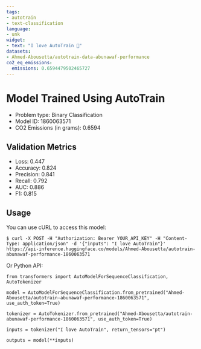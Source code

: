 ```yaml
---
tags:
- autotrain
- text-classification
language:
- unk
widget:
- text: "I love AutoTrain 🤗"
datasets:
- Ahmed-Abousetta/autotrain-data-abunawaf-performance
co2_eq_emissions:
  emissions: 0.6594479502465727
---
```


# Model Trained Using AutoTrain

- Problem type: Binary Classification
- Model ID: 1860063571
- CO2 Emissions (in grams): 0.6594

## Validation Metrics

- Loss: 0.447
- Accuracy: 0.824
- Precision: 0.841
- Recall: 0.792
- AUC: 0.886
- F1: 0.815

## Usage

You can use cURL to access this model:

```
$ curl -X POST -H "Authorization: Bearer YOUR_API_KEY" -H "Content-Type: application/json" -d '{"inputs": "I love AutoTrain"}' https://api-inference.huggingface.co/models/Ahmed-Abousetta/autotrain-abunawaf-performance-1860063571
```

Or Python API:

```
from transformers import AutoModelForSequenceClassification, AutoTokenizer

model = AutoModelForSequenceClassification.from_pretrained("Ahmed-Abousetta/autotrain-abunawaf-performance-1860063571", use_auth_token=True)

tokenizer = AutoTokenizer.from_pretrained("Ahmed-Abousetta/autotrain-abunawaf-performance-1860063571", use_auth_token=True)

inputs = tokenizer("I love AutoTrain", return_tensors="pt")

outputs = model(**inputs)
```